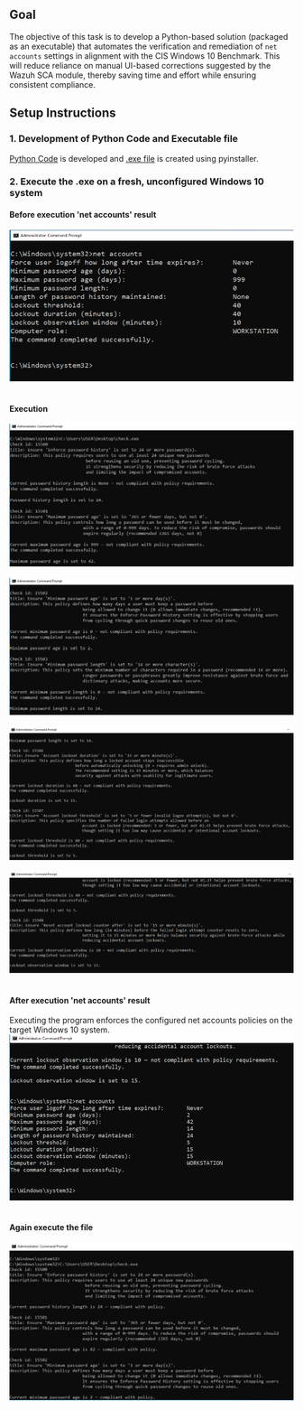 ## Goal

The objective of this task is to develop a Python-based solution (packaged as an executable) that automates the verification and remediation of `net accounts` settings in alignment with the CIS Windows 10 Benchmark. This will reduce reliance on manual UI-based corrections suggested by the Wazuh SCA module, thereby saving time and effort while ensuring consistent compliance.

## Setup Instructions 
### 1. Development of Python Code and Executable file
[Python Code](cis_win10_benchmark_net_accounts_remediations.py) is developed and [.exe file](cis_win10_benchmark_net_accounts_remediations.exe) is created using pyinstaller.

### 2. Execute the .exe on a fresh, unconfigured Windows 10 system
#### Before execution 'net accounts' result
![Preview Failed](Implement-net-accounts-policy-Python-code-screenshots/1.png)<br><br>
#### Execution 
![Preview Failed](Implement-net-accounts-policy-Python-code-screenshots/2.png)<br><br>
![Preview Failed](Implement-net-accounts-policy-Python-code-screenshots/3.png)<br><br>
![Preview Failed](Implement-net-accounts-policy-Python-code-screenshots/4.png)<br><br>
![Preview Failed](Implement-net-accounts-policy-Python-code-screenshots/5.png)<br><br>
#### After execution 'net accounts' result
Executing the program enforces the configured net accounts policies on the target Windows 10 system.<br>
![Preview Failed](Implement-net-accounts-policy-Python-code-screenshots/6.png)<br><br>
#### Again execute the file
![Preview Failed](Implement-net-accounts-policy-Python-code-screenshots/7.png)<br><br>


